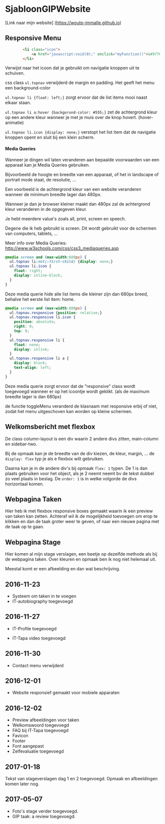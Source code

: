 # SjabloonGIPWebsite

[Link naar mijn website] (https://woutp-immalle.github.io)

## Responsive Menu

```html
        <li class="icon">
            <a href="javascript:void(0);" onclick="myFunction()">&#9776;</a>
        </li>
```

Verwijst naar het icoon dat je gebruikt om navigatie knoppen uit te schuiven.

css class `ul.topnav` verwijderd de margin en padding. Het geeft het menu een background-color

`ul.topnav li {float: left;}` zorgt ervoor dat de list items mooi naast elkaar staan.

`ul.topnav li a:hover {backgorund-color: #555;}` zet de achtergrond kleur op een andere kleur wanneer je met je muis over de knop hovert. (hover-animatie)

`ul.topnav li.icon {display: none;}` verstopt het list item dat de navigatie knoppen opent en sluit bij een klein scherm.

#### Media Queries

Wanneer je dingen wil laten veranderen aan bepaalde voorwaarden van een apparaat kan je Media Queries gebruiken.

Bijvoorbeeld de hoogte en breedte van een apparaat, of het in landscape of portrait mode staat, de resolutie, ...

Een voorbeeld is de achtergrond kleur van een website veranderen wanneer de minimum breedte lager dan 480px.

Wanneer je dan je browser kleiner maakt dan 480px zal de achtergrond kleur veranderen in de opgegeven kleur.

Je hebt meerdere value's zoals all, print, screen en speech.

Degene die ik heb gebruikt is screen. Dit wordt gebruikt voor de schermen van computers, tablets, ...

Meer info over Media Queries: http://www.w3schools.com/css/css3_mediaqueries.asp

```css
@media screen and (max-width:680px) {
  ul.topnav li:not(:first-child) {display: none;}
  ul.topnav li.icon {
    float: right;
    display: inline-block;
  }
}
```

Deze media querie hide alle list items die kleiner zijn dan 680px breed, behalve het eerste list item: home.

```css
@media screen and (max-width:680px) {
  ul.topnav.responsive {position: relative;}
  ul.topnav.responsive li.icon {
    position: absolute;
    right: 0;
    top: 0;
  }
  ul.topnav.responsive li {
    float: none;
    display: inline;
  }
  ul.topnav.responsive li a {
    display: block;
    text-align: left;
  }
}
```

Deze media querie zorgt ervoor dat de "responsive" class wordt toegevoegd wanneer er op het icoontje wordt geklikt. (als de maximum breedte lager is dan 680px)

de functie toggleMenu veranderd de klasnaam met responsive erbij of niet, zodat het menu uitgeschoven kan worden op kleine schermen.

## Welkomsbericht met flexbox

De class column-layout is een div waarin 2 andere divs zitten, main-column en sidebar-two.

Bij de opmaak kan je de breedte van de div kiezen, de kleur, margin, ... de `display: flex` typ je als e flexbox wilt gebruiken.

Daarna kan je in de andere div's bij opmaak `flex: 1` typen. De 1 is dan plaats gebruiken voor het object, als je 2 neemt neemt bv de tekst dubbel zo veel plaats in beslag. De `order: 1` is in welke volgorde de divs horizontaal komen.

## Webpagina Taken

Hier heb ik met flexbox responsive boxes gemaakt waarin ik een preview van taken kan zetten. Achteraf wil ik de mogelijkheid toevoegen om erop te klikken en dan de taak groter weer te geven, of naar een nieuwe pagina met de taak op te gaan.

## Webpagina Stage

Hier komen al mijn stage verslagen, een beetje op dezelfde methode als bij de webpagina taken. Over kleuren en opmaak ben ik nog niet helemaal uit.

Meestal komt er een afbeelding en dan wat beschrijving.

## 2016-11-23

+ Systeem om taken in te voegen
+ IT-autobiography toegevoegd

## 2016-11-27

+ IT-Profile toegevoegd

+ IT-Tapa video toegevoegd

## 2016-11-30

+ Contact menu verwijderd

## 2016-12-01

+ Website responsief gemaakt voor mobiele apparaten

## 2016-12-02

+ Preview afbeeldingen voor taken
+ Welkomswoord toegevoegd
+ FAQ bij IT-Tapa toegevoegd
+ Favicon
+ Footer
+ Font aangepast
+ Zelfevaluatie toegevoegd

## 2017-01-18

Tekst van stageverslagen dag 1 en 2 toegevoegd.
Opmaak en afbeeldingen komen later nog.

## 2017-05-07

+ Foto's stage verder toegevoegd.
+ GIP taak: a review toegevoegd.
